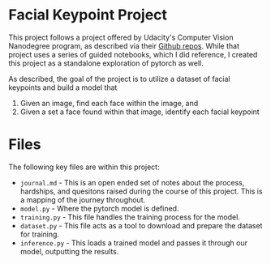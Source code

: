 # Facial Keypoint Project

This project follows a project offered by Udacity's Computer Vision Nanodegree program, as described via their [Github repos](https://github.com/udacity/P1_Facial_Keypoints). While that project uses a series of guided notebooks, which I did reference, I created this project as a standalone exploration of pytorch as well.

As described, the goal of the project is to utilize a dataset of facial keypoints and build a model that

1. Given an image, find each face within the image, and
2. Given a set a face found within that image, identify each facial keypoint

# Files

The following key files are within this project:

* `journal.md` - This is an open ended set of notes about the process, hardships, and quesitons raised during the course of this project. This is a mapping of the journey throughout. 
* `model.py` - Where the pytorch model is defined.
* `training.py` - This file handles the training process for the model.
* `dataset.py` - This file acts as a tool to download and prepare the dataset for training.
* `inference.py` - This loads a trained model and passes it through our model, outputting the results.
